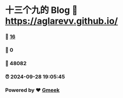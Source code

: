 # 十三个九的 Blog :link: https://aglarevv.github.io/ 
### :page_facing_up: [16](https://aglarevv.github.io//tag.html) 
### :speech_balloon: 0 
### :hibiscus: 48082 
### :alarm_clock: 2024-09-28 19:05:45 
### Powered by :heart: [Gmeek](https://github.com/Meekdai/Gmeek)
